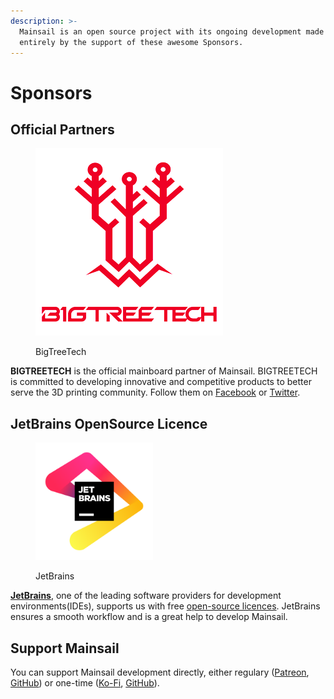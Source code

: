 ```yaml
---
description: >-
  Mainsail is an open source project with its ongoing development made possible
  entirely by the support of these awesome Sponsors.
---
```


# Sponsors

## Official Partners

<figure><img src="../.gitbook/assets/btt-logo.png" alt=""><figcaption><p>BigTreeTech</p></figcaption></figure>

**BIGTREETECH** is the official mainboard partner of Mainsail. BIGTREETECH is committed to developing innovative and competitive products to better serve the 3D printing community. Follow them on [Facebook](https://www.facebook.com/BIGTREETECH) or [Twitter](https://twitter.com/BigTreeTech).

## JetBrains OpenSource Licence

<figure><img src="../.gitbook/assets/image (25).png" alt="" width="188"><figcaption><p>JetBrains</p></figcaption></figure>

[**JetBrains**](https://www.jetbrains.com/community/opensource/#support), one of the leading software providers for development environments(IDEs), supports us with free [open-source licences](https://www.jetbrains.com/community/opensource/#support). JetBrains ensures a smooth workflow and is a great help to develop Mainsail.

## Support Mainsail

You can support Mainsail development directly, either regulary ([Patreon](https://patreon.com/meteyou), [GitHub](https://github.com/sponsors/mainsail-crew)) or one-time ([Ko-Fi](https://ko-fi.com/mainsail), [GitHub](https://github.com/sponsors/mainsail-crew)).
